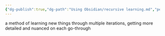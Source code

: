```yaml
---
{"dg-publish":true,"dg-path":"Using Obsidian/recursive learning.md","permalink":"/using-obsidian/recursive-learning/","title":"recursive learning","noteIcon":"","created":"2023-07-01","updated":"2023-07-08T21:46:44.000-04:00"}
---
```


a method of learning new things through multiple iterations, getting more detailed and nuanced on each go-through